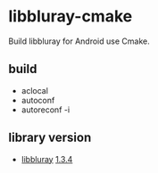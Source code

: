 # libbluray-cmake
Build libbluray for Android use Cmake.

## build
* aclocal
* autoconf
* autoreconf -i

## library version
* [libbluray](https://www.videolan.org/developers/libbluray.html) [1.3.4](https://code.videolan.org/videolan/libbluray/-/tags/1.3.4)